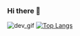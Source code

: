 ### Hi there 👋

![dev_gif](https://miro.medium.com/max/1360/1*IRGHmiGsa16stedQvIaZfw.gif)
[![Top Langs](https://github-readme-stats.vercel.app/api/top-langs/?username=YisusOnDev&layout=compact)](https://github.com/anuraghazra/github-readme-stats)

<!--
**YisusOnDev/YisusOnDev** is a ✨ _special_ ✨ repository because its `README.md` (this file) appears on your GitHub profile.

Here are some ideas to get you started:

- 🔭 I’m currently working on ...
- 🌱 I’m currently learning ...
- 👯 I’m looking to collaborate on ...
- 🤔 I’m looking for help with ...
- 💬 Ask me about ...
- 📫 How to reach me: ...
- 😄 Pronouns: ...
- ⚡ Fun fact: ...
-->
